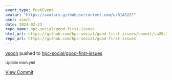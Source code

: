 ```yaml
---
event_type: PushEvent
avatar: "https://avatars.githubusercontent.com/u/814322?"
user: vsoch
date: 2024-02-23
repo_name: hpc-social/good-first-issues
html_url: https://github.com/hpc-social/good-first-issues/commit/ca28c74da506ec45975014ca72f04dc6e097b241
repo_url: https://github.com/hpc-social/good-first-issues
---
```


<a href='https://github.com/vsoch' target='_blank'>vsoch</a> pushed to <a href='https://github.com/hpc-social/good-first-issues' target='_blank'>hpc-social/good-first-issues</a>

<small>Update main.yml</small>

<a href='https://github.com/hpc-social/good-first-issues/commit/ca28c74da506ec45975014ca72f04dc6e097b241' target='_blank'>View Commit</a>